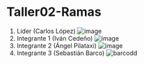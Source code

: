 # Taller02-Ramas
1. Lider (Carlos López)
![image](https://github.com/user-attachments/assets/4002dec1-710c-4439-b6ba-b7f163f1fbc5)
3. Integrante 1 (Iván Cedeño)
![image](https://github.com/user-attachments/assets/83828384-c5bc-4fc0-b953-b0051c12275f)
5. Integrante 2 (Ángel Pilataxi)
![image](https://github.com/user-attachments/assets/8adb9ec3-c8d8-47b0-861f-11f75d48eedf)
7. Integrante 3 (Sebastián Barco)
![barcodd](https://github.com/user-attachments/assets/7c93680f-cdba-4929-b7e3-d84a6f6faa21)
